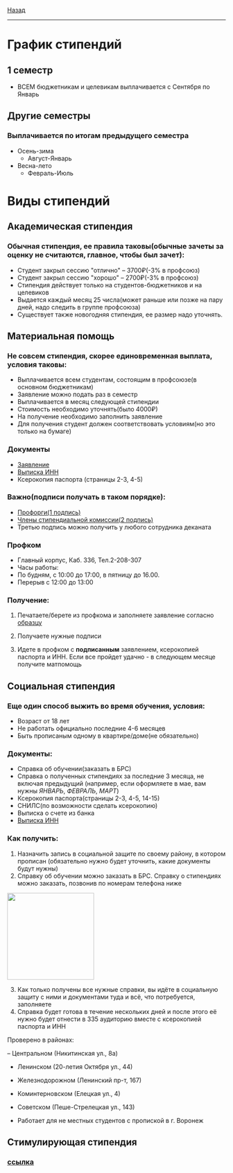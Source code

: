 [Назад](../README.md)
***
# График стипендий
## 1 семестр
+ ВСЕМ бюджетникам и целевикам выплачивается с Сентября по Январь
## Другие семестры
### Выплачивается по итогам предыдущего семестра
+ Осень-зима
  + Август-Январь
+ Весна-лето
  + Февраль-Июль
# Виды стипендий

## Академическая стипендия
### Обычная стипендия, ее правила таковы(обычные зачеты за оценку не считаются, главное, чтобы был зачет):
+ Студент закрыл сессию "отлично" – 3700₽(-3% в профсоюз)
+ Студент закрыл сессию "хорошо" – 2700₽(-3% в профсоюз)
+ Стипендия действует только на студентов-бюджетников и на целевиков
+ Выдается каждый месяц 25 числа(может раньше или позже на пару дней, надо следить в группе профсоюза)
+ Существует также новогодняя стипендия, ее размер надо уточнять.

## Материальная помощь
### Не совсем стипендия, скорее единовременная выплата, условия таковы:
+ Выплачивается всем студентам, состоящим в профсоюзе(в основном бюджетникам)
+ Заявление можно подать раз в семестр
+ Выплачивается в месяц следующей стипендии
+ Стоимость необходимо уточнять(было 4000₽)
+ На получение необходимо заполнить заявление
+ Для получения студент должен соответствовать условиям(но это только на бумаге)

### Документы
+ [Заявление](https://vk.com/doc-8129237_688157145)
+ [Выписка ИНН](https://service.nalog.ru/inn.do)
+ Ксерокопия паспорта (страницы 2-3, 4-5)

### Важно(подписи получать в таком порядке):
+ [Профорги(1 подпись)](https://vk.com/page-43140829_54178092)
+ [Члены стипендиальной комиссии(2 подпись)](https://vk.com/page-43140829_54178124)
+ Третью подпись можно получить у любого сотрудника деканата

### Профком
+ Главный корпус, Каб. 336, Тел.2-208-307
+ Часы работы:
+ По будням, с 10:00 до 17:00, в пятницу до 16.00.
+ Перерыв с 12:00 до 13:00
  
### Получение:
1. Печатаете/берете из профкома и заполняете заявление согласно [образцу](https://github.com/user-attachments/assets/6e4480c6-c888-42f3-903c-f067c2e82ec1)

2. Получаете нужные подписи
3. Идете в профком с **подписанным** заявлением, ксерокопией паспорта и ИНН. Если все пройдет удачно - в следующем месяце получите матпомощь

## Социальная стипендия
### Еще один способ выжить во время обучения, условия:
+ Возраст от 18 лет
+ Не работать официально последние 4-6 месяцев 
+ Быть прописаным одному в квартире/доме(не обязательно)

### Документы:
+ Справка об обучении(заказать в БРС)
+ Справка о полученных стипендиях за последние 3 месяца, не включая предыдущий (например, если оформляете в мае, вам нужны *ЯНВАРЬ*, *ФЕВРАЛЬ*, *МАРТ*)
+ Ксерокопия паспорта(страницы 2-3, 4-5, 14-15)
+ СНИЛС(по возможности сделать ксерокопию)
+ Выписка о счете из банка
+ [Выписка ИНН](https://service.nalog.ru/inn.do)

### Как получить:
1. Назначить запись в социальной защите по своему району, в котором прописан (обязательно нужно будет уточнить, какие документы будут нужны)
2. Справку об обучении можно заказать в БРС. Справку о стипендиях можно заказать, позвонив по номерам телефона ниже

<img height=200 src="https://github.com/user-attachments/assets/f7bc792d-7c3f-489e-abc9-3460e0d9d6a9">

3. Как только получены все нужные справки, вы идёте в социальную защиту с ними и документами туда и всё, что потребуется, заполняете 
4. Справка будет готова в течение нескольких дней и после этого её нужно будет отнести в 335 аудиторию вместе с ксерокопией паспорта и ИНН

Проверено в районах:

– Центральном (Никитинская ул., 8а)
- Ленинском (20-летия Октября ул., 44)
- Железнодорожном (Ленинский пр-т, 167)
- Коминтерновском (Елецкая ул., 4)
- Советском (Пеше-Стрелецкая ул., 143)
  
- Работает для не местных студентов с пропиской в г. Воронеж

## Стимулирующая стипендия
### [ссылка](https://vk.com/@cs_vsu-stipendiya)

